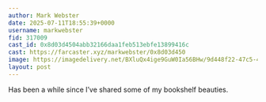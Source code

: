 ```yaml
---
author: Mark Webster
date: 2025-07-11T18:55:39+0000
username: markwebster
fid: 317009
cast_id: 0x8d03d4504abb32166daa1feb513ebfe13899416c
cast: https://farcaster.xyz/markwebster/0x8d03d450
image: https://imagedelivery.net/BXluQx4ige9GuW0Ia56BHw/9d448f22-47c5-4d90-561f-38eed4e2b200/original
layout: post
---
```

Has been a while since I’ve shared some of my bookshelf beauties.  

<img src='https://imagedelivery.net/BXluQx4ige9GuW0Ia56BHw/9d448f22-47c5-4d90-561f-38eed4e2b200/original' alt='' referrerpolicy='no-referrer'/>